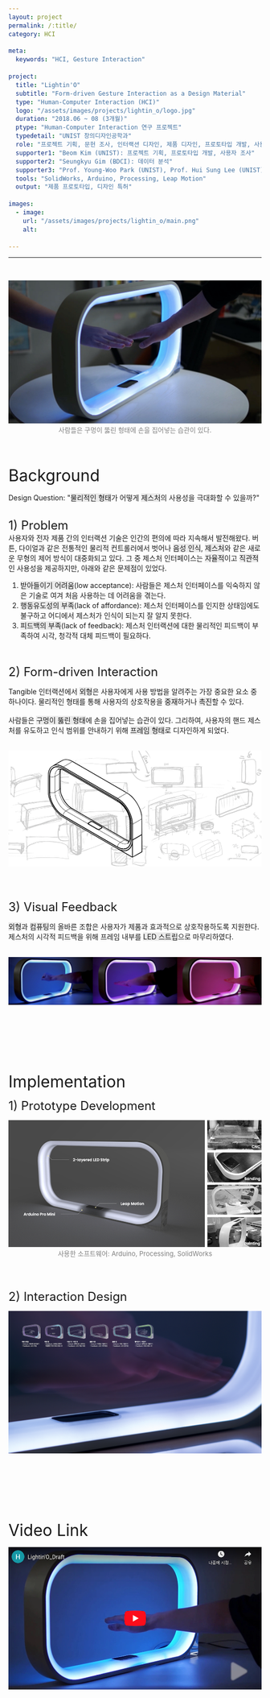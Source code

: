 ```yaml
---
layout: project
permalink: /:title/
category: HCI

meta:
  keywords: "HCI, Gesture Interaction"

project:
  title: "Lightin'O"
  subtitle: "Form-driven Gesture Interaction as a Design Material"
  type: "Human-Computer Interaction (HCI)"
  logo: "/assets/images/projects/lightin_o/logo.jpg"
  duration: "2018.06 ~ 08 (3개월)"
  ptype: "Human-Computer Interaction 연구 프로젝트"
  typedetail: "UNIST 창의디자인공학과"
  role: "프로젝트 기획, 문헌 조사, 인터랙션 디자인, 제품 디자인, 프로토타입 개발, 사용자 조사, 데이터 분석"
  supporter1: "Beom Kim (UNIST): 프로젝트 기획, 프로토타입 개발, 사용자 조사"
  supporter2: "Seungkyu Gim (BDCI): 데이터 분석"
  supporter3: "Prof. Young-Woo Park (UNIST), Prof. Hui Sung Lee (UNIST), Prof. Hwajung Hong (SNU): 프로젝트 지도"
  tools: "SolidWorks, Arduino, Processing, Leap Motion"
  output: "제품 프로토타입, 디자인 특허"

images:
  - image:
    url: "/assets/images/projects/lightin_o/main.png"
    alt:

---
```

---
<br>
<p align="center">
  <img src="/assets/images/projects/lightin_o/intro.jpeg">
  <br>
  <font size="2em" color="gray">사람들은 구멍이 뚫린 형태에 손을 집어넣는 습관이 있다.</font>
</p>
<br><br>

<font size="6em">Background</font>
<br>

Design Question: "<span style="background-color:#EBEBEB">물리적인 형태</span>가 어떻게 <span style="background-color:#EBEBEB">제스처</span>의 사용성을 극대화할 수 있을까?"
<br><br>

<font size="5em">1) Problem</font>
<br>
사용자와 전자 제품 간의 인터랙션 기술은 인간의 편의에 따라 지속해서 발전해왔다.
버튼, 다이얼과 같은 전통적인 물리적 컨트롤러에서 벗어나 <span style="background-color:#EBEBEB">음성 인식</span>, <span style="background-color:#EBEBEB">제스처</span>와 같은 새로운 무형의 제어 방식이 대중화되고 있다.
그 중 제스처 인터페이스는 <span style="background-color:#EBEBEB">자율적</span>이고 <span style="background-color:#EBEBEB">직관적</span>인 사용성을 제공하지만, 아래와 같은 문제점이 있었다.
<br>

01. <span style="background-color:#EBEBEB">받아들이기 어려움</span>(low acceptance): 사람들은 제스처 인터페이스를 익숙하지 않은 기술로 여겨 처음 사용하는 데 어려움을 겪는다.
02. <span style="background-color:#EBEBEB">행동유도성의 부족</span>(lack of affordance): 제스처 인터페이스를 인지한 상태임에도 불구하고 어디에서 제스처가 인식이 되는지 잘 알지 못한다.
03. <span style="background-color:#EBEBEB">피드백의 부족</span>(lack of feedback): 제스처 인터랙션에 대한 물리적인 피드백이 부족하여 시각, 청각적 대체 피드백이 필요하다.  
<br><br>

<font size="5em">2) Form-driven Interaction</font>
<br>

Tangible 인터랙션에서 <span style="background-color:#EBEBEB">외형</span>은 사용자에게 사용 방법을 알려주는 가장 중요한 요소 중 하나이다.
물리적인 형태를 통해 사용자의 상호작용을 <span style="background-color:#EBEBEB">중재</span>하거나 <span style="background-color:#EBEBEB">촉진</span>할 수 있다.  
<br>
사람들은 <span style="background-color:#EBEBEB">구멍이 뚫린 형태</span>에 손을 집어넣는 습관이 있다.
그리하여, 사용자의 핸드 제스처를 유도하고 인식 범위를 안내하기 위해 <span style="background-color:#EBEBEB">프레임 형태</span>로 디자인하게 되었다.  
<br>

<p align="center">
  <img src="/assets/images/projects/lightin_o/form.png">
</p>
<br><br>

<font size="5em">3) Visual Feedback</font>
<br>

<span style="background-color:#EBEBEB">외형</span>과 <span style="background-color:#EBEBEB">컴퓨팅</span>의 올바른 조합은 사용자가 제품과 효과적으로 상호작용하도록 지원한다. 제스처의 시각적 피드백을 위해 프레임 내부를 <span style="background-color:#EBEBEB">LED 스트립</span>으로 마무리하였다.  
<br>

<p align="center">
  <img src="/assets/images/projects/lightin_o/feedback.jpeg">
</p>
<br><br><br><br><br><br>

<font size="6em">Implementation</font>
<br>

<font size="5em">1) Prototype Development</font>
<br>

<p align="center">
  <img src="/assets/images/projects/lightin_o/development.png">
  <br>
  <font size="2em" color="gray">사용한 소프트웨어: Arduino, Processing, SolidWorks</font>
</p>

<br><br>

<font size="5em">2) Interaction Design</font>
<br>

<p align="center">
  <img src="/assets/images/projects/lightin_o/interaction.png">
</p>
<br><br><br><br><br><br>

<font size="6em">Video Link</font>
<br>

<p align="center">
  <a href="https://youtu.be/pYlqMDbsiwc">
  <img src="/assets/images/projects/lightin_o/video.png">
  </a>
</p>  
<br><br><br><br><br><br>
